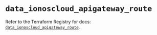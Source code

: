 # `data_ionoscloud_apigateway_route`

Refer to the Terraform Registry for docs: [`data_ionoscloud_apigateway_route`](https://registry.terraform.io/providers/ionos-cloud/ionoscloud/6.5.0/docs/data-sources/apigateway_route).
